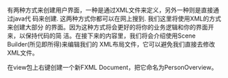    有两种方式来创建用户界面，一种是通过XML文件来定义，另外一种则是直接通过java代
码来创建. 这两种方式你都可以在网上搜到. 我们这里将使用XML的方式来创建大部分
的界面。因为这种方式将会更好的将你的业务逻辑和你的界面开来，以保持代码的简
洁。在接下来的内容里，我们将会介绍使用Scene Builder(所见即所得)来编辑我们的
XML布局文件，它可以避免我们直接去修改XML文件。

在view包上右键创建一个新FXML Document，把它命名为PersonOverview。